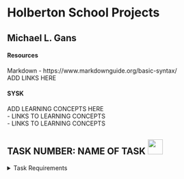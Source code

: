 # Holberton School Projects

## Michael L. Gans

#### Resources
<p> Markdown - https://www.markdownguide.org/basic-syntax/ <br>
ADD LINKS HERE <br></p>

#### SYSK
<p> ADD LEARNING CONCEPTS HERE <br>
 - LINKS TO LEARNING CONCEPTS<br>
 - LINKS TO LEARNING CONCEPTS</p>

## TASK NUMBER: NAME OF TASK <a href="LINK TO GIT HUB"><img src="https://github.com/michaellgans/holbertonschool-low_level_programming/assets/131380667/3e2fad25-2587-458e-bc99-072677c486b9" width="35" height="35"></a>

<details><summary>Task Requirements</summary>

>REQUIREMENTS - THESE WILL BE INSIDE THE DROP DOWN
>
>- MORE REQUIREMENTS <br>
>- MORE REQUIREMENTS <br>
>- MORE REQUIREMENTS <br></details>

